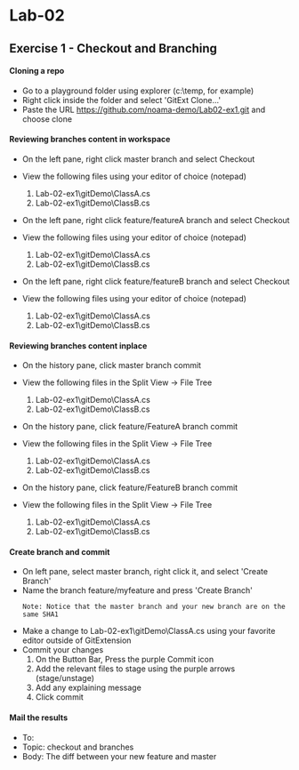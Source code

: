 # Lab-02
## Exercise 1 - Checkout and Branching

#### Cloning a repo
- Go to a playground folder using explorer (c:\temp, for example)
- Right click inside the folder and select 'GitExt Clone...'
- Paste the URL https://github.com/noama-demo/Lab02-ex1.git and choose clone

#### Reviewing branches content in workspace
- On the left pane, right click master branch and select Checkout
- View the following files using your editor of choice (notepad)
    1. Lab-02-ex1\gitDemo\ClassA.cs
    2. Lab-02-ex1\gitDemo\ClassB.cs

- On the left pane, right click feature/featureA branch and select Checkout
- View the following files using your editor of choice (notepad)
    1. Lab-02-ex1\gitDemo\ClassA.cs
    2. Lab-02-ex1\gitDemo\ClassB.cs

- On the left pane, right click feature/featureB branch and select Checkout
- View the following files using your editor of choice (notepad)
    1. Lab-02-ex1\gitDemo\ClassA.cs
    2. Lab-02-ex1\gitDemo\ClassB.cs

#### Reviewing branches content inplace
- On the history pane, click master branch commit
- View the following files in the Split View -> File Tree
    1. Lab-02-ex1\gitDemo\ClassA.cs
    2. Lab-02-ex1\gitDemo\ClassB.cs

- On the history pane, click feature/FeatureA branch commit
- View the following files in the Split View -> File Tree
    1. Lab-02-ex1\gitDemo\ClassA.cs
    2. Lab-02-ex1\gitDemo\ClassB.cs

- On the history pane, click feature/FeatureB branch commit
- View the following files in the Split View -> File Tree
    1. Lab-02-ex1\gitDemo\ClassA.cs
    2. Lab-02-ex1\gitDemo\ClassB.cs

#### Create branch and commit
- On left pane, select master branch, right click it, and select 'Create Branch'
- Name the branch feature/myfeature and press 'Create Branch'
    ```
    Note: Notice that the master branch and your new branch are on the same SHA1
    ```
- Make a change to Lab-02-ex1\gitDemo\ClassA.cs using your favorite editor outside of GitExtension
- Commit your changes
    1. On the Button Bar, Press the purple Commit icon
    2. Add the relevant files to stage using the purple arrows (stage/unstage)
    3. Add any explaining message
    4. Click commit

#### Mail the results
- To: <TBD>
- Topic: checkout and branches
- Body: The diff between your new feature and master
